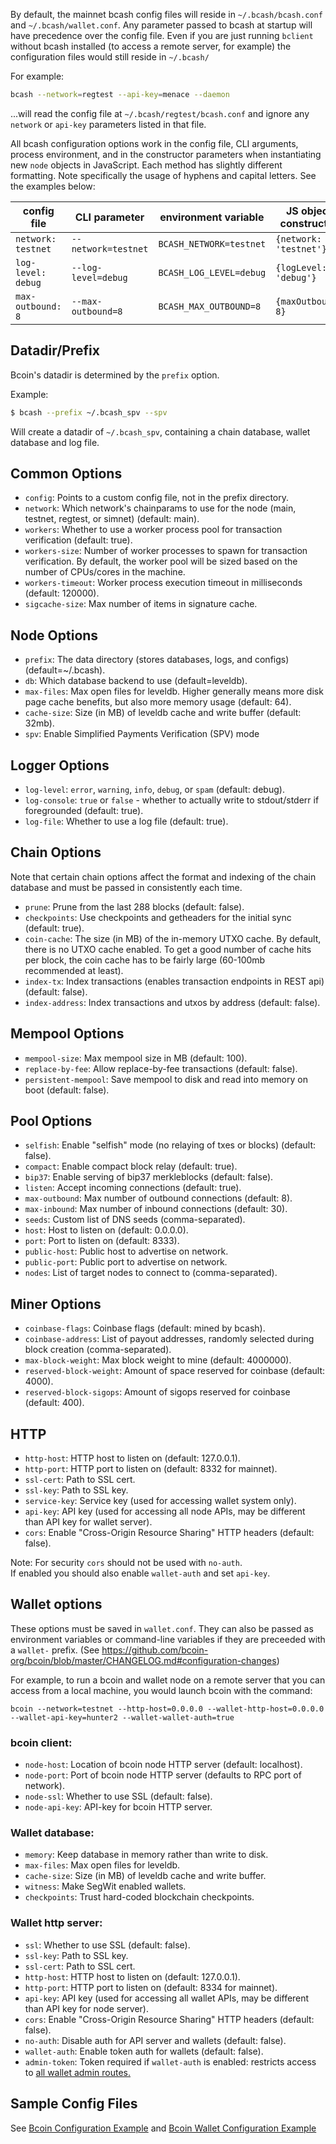 
By default, the mainnet bcash config files will reside in `~/.bcash/bcash.conf` and `~/.bcash/wallet.conf`.
Any parameter passed to bcash at startup will have precedence over the config file.
Even if you are just running `bclient` without bcash installed (to access a remote server, for example)
the configuration files would still reside in `~/.bcash/`

For example:

``` bash
bcash --network=regtest --api-key=menace --daemon
```

...will read the config file at `~/.bcash/regtest/bcash.conf`
and ignore any `network` or `api-key` parameters listed in that file.

All bcash configuration options work in the config file, CLI arguments, 
process environment, and in the constructor parameters when instantiating new `node` objects in JavaScript.
Each method has slightly different formatting. Note specifically the usage of hyphens and capital letters.
See the examples below:

| config file | CLI parameter | environment variable | JS object constructor |
|---|---|---|---|
| `network: testnet` | `--network=testnet` | `BCASH_NETWORK=testnet` | `{network: 'testnet'}` |
| `log-level: debug` | `--log-level=debug` | `BCASH_LOG_LEVEL=debug` | `{logLevel: 'debug'}` |
| `max-outbound: 8` | `--max-outbound=8` | `BCASH_MAX_OUTBOUND=8` | `{maxOutbound: 8}`|


## Datadir/Prefix

Bcoin's datadir is determined by the `prefix` option.

Example:

``` bash
$ bcash --prefix ~/.bcash_spv --spv
```

Will create a datadir of `~/.bcash_spv`, containing a chain database, wallet database and log file.

## Common Options

- `config`: Points to a custom config file, not in the prefix directory.
- `network`: Which network's chainparams to use for the node (main, testnet, regtest, or simnet) (default: main).
- `workers`: Whether to use a worker process pool for transaction verification (default: true).
- `workers-size`: Number of worker processes to spawn for transaction verification. By default, the worker pool will be sized based on the number of CPUs/cores in the machine.
- `workers-timeout`: Worker process execution timeout in milliseconds (default: 120000).
- `sigcache-size`: Max number of items in signature cache.

## Node Options

- `prefix`: The data directory (stores databases, logs, and configs) (default=~/.bcash).
- `db`: Which database backend to use (default=leveldb).
- `max-files`: Max open files for leveldb. Higher generally means more disk page cache benefits, but also more memory usage (default: 64).
- `cache-size`: Size (in MB) of leveldb cache and write buffer (default: 32mb).
- `spv`: Enable Simplified Payments Verification (SPV) mode

## Logger Options

- `log-level`: `error`, `warning`, `info`, `debug`, or `spam` (default: debug).
- `log-console`: `true` or `false` - whether to actually write to stdout/stderr
  if foregrounded (default: true).
- `log-file`: Whether to use a log file (default: true).

## Chain Options

Note that certain chain options affect the format and indexing of the chain database and must be passed in consistently each time.

- `prune`: Prune from the last 288 blocks (default: false).
- `checkpoints`: Use checkpoints and getheaders for the initial sync (default: true).
- `coin-cache`: The size (in MB) of the in-memory UTXO cache. By default, there is no UTXO cache enabled. To get a good number of cache hits per block, the coin cache has to be fairly large (60-100mb recommended at least).
- `index-tx`: Index transactions (enables transaction endpoints in REST api) (default: false).
- `index-address`: Index transactions and utxos by address (default: false).

## Mempool Options

- `mempool-size`: Max mempool size in MB (default: 100).
- `replace-by-fee`: Allow replace-by-fee transactions (default: false).
- `persistent-mempool`: Save mempool to disk and read into memory on boot (default: false).

## Pool Options

- `selfish`: Enable "selfish" mode (no relaying of txes or blocks) (default: false).
- `compact`: Enable compact block relay (default: true).
- `bip37`: Enable serving of bip37 merkleblocks (default: false).
- `listen`: Accept incoming connections (default: true).
- `max-outbound`: Max number of outbound connections (default: 8).
- `max-inbound`: Max number of inbound connections (default: 30).
- `seeds`: Custom list of DNS seeds (comma-separated).
- `host`: Host to listen on (default: 0.0.0.0).
- `port`: Port to listen on (default: 8333).
- `public-host`: Public host to advertise on network.
- `public-port`: Public port to advertise on network.
- `nodes`: List of target nodes to connect to (comma-separated).

## Miner Options

- `coinbase-flags`: Coinbase flags (default: mined by bcash).
- `coinbase-address`: List of payout addresses, randomly selected during block creation (comma-separated).
- `max-block-weight`: Max block weight to mine (default: 4000000).
- `reserved-block-weight`: Amount of space reserved for coinbase (default: 4000).
- `reserved-block-sigops`: Amount of sigops reserved for coinbase (default: 400).

## HTTP

- `http-host`: HTTP host to listen on (default: 127.0.0.1).
- `http-port`: HTTP port to listen on (default: 8332 for mainnet).
- `ssl-cert`: Path to SSL cert.
- `ssl-key`: Path to SSL key.
- `service-key`: Service key (used for accessing wallet system only).
- `api-key`: API key (used for accessing all node APIs, may be different than API key for wallet server).
- `cors`: Enable "Cross-Origin Resource Sharing" HTTP headers (default: false).

Note: For security `cors` should not be used with `no-auth`.\
If enabled you should also enable `wallet-auth` and set `api-key`.

## Wallet options

These options must be saved in `wallet.conf`. They can also be passed as environment variables or command-line variables 
if they are preceeded with a `wallet-` prefix. (See https://github.com/bcoin-org/bcoin/blob/master/CHANGELOG.md#configuration-changes)

For example, to run a bcoin and wallet node on a remote server that you can access from a local machine, you would launch bcoin with the command:

`bcoin --network=testnet --http-host=0.0.0.0 --wallet-http-host=0.0.0.0 --wallet-api-key=hunter2 --wallet-wallet-auth=true`

### bcoin client:

- `node-host`: Location of bcoin node HTTP server (default: localhost).
- `node-port`: Port of bcoin node HTTP server (defaults to RPC port of network).
- `node-ssl`: Whether to use SSL (default: false).
- `node-api-key`: API-key for bcoin HTTP server.

### Wallet database:

- `memory`: Keep database in memory rather than write to disk.
- `max-files`: Max open files for leveldb.
- `cache-size`: Size (in MB) of leveldb cache and write buffer.
- `witness`: Make SegWit enabled wallets.
- `checkpoints`: Trust hard-coded blockchain checkpoints.

### Wallet http server:

- `ssl`: Whether to use SSL (default: false).
- `ssl-key`: Path to SSL key.
- `ssl-cert`: Path to SSL cert.
- `http-host`: HTTP host to listen on (default: 127.0.0.1).
- `http-port`: HTTP port to listen on (default: 8334 for mainnet).
- `api-key`: API key (used for accessing all wallet APIs, may be different than API key for node server).
- `cors`: Enable "Cross-Origin Resource Sharing" HTTP headers (default: false).
- `no-auth`: Disable auth for API server and wallets (default: false).
- `wallet-auth`: Enable token auth for wallets (default: false).
- `admin-token`: Token required if `wallet-auth` is enabled: restricts access to [all wallet admin routes.](http://bcoin.io/api-docs/#wallet-admin-commands)


## Sample Config Files

See [Bcoin Configuration Example][sample-conf] and [Bcoin Wallet Configuration Example][sample-wallet-conf]

[sample-conf]: ../etc/sample.conf
[sample-wallet-conf]: ../etc/sample.wallet.conf
